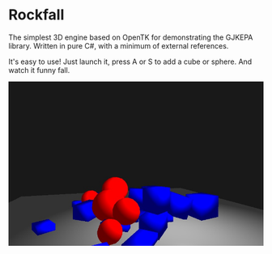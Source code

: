 # Rockfall
The simplest 3D engine based on OpenTK for demonstrating the GJKEPA library. Written in pure C#, with a minimum of external references.

It's easy to use! Just launch it, press A or S to add a cube or sphere. And watch it funny fall.

![Example of using](https://github.com/exatb/Rockfall/blob/main/example.jpg)

